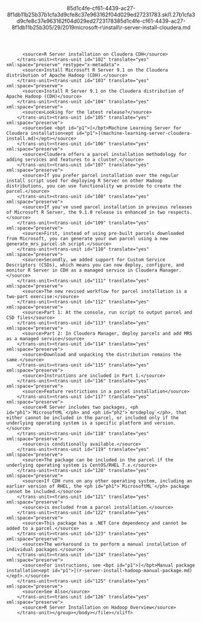<?xml version="1.0"?><xliff version="1.2" xmlns="urn:oasis:names:tc:xliff:document:1.2" xmlns:xsi="http://www.w3.org/2001/XMLSchema-instance" xsi:schemaLocation="urn:oasis:names:tc:xliff:document:1.2 xliff-core-1.2-transitional.xsd"><file datatype="xml" original="r-server-install-cloudera.md" source-language="en-US" target-language="en-US"><header><tool tool-id="mdxliff" tool-name="mdxliff" tool-version="1.0-8ab897d" tool-company="Microsoft" /><xliffext:skl_file_name xmlns:xliffext="urn:microsoft:content:schema:xliffextensions">85d1c4fe-cf61-4439-ac27-8f1db11b25b37b1cfa3d9cfe8c37e963162f04d029ed27231783.skl</xliffext:skl_file_name><xliffext:version xmlns:xliffext="urn:microsoft:content:schema:xliffextensions">1.2</xliffext:version><xliffext:ms.openlocfilehash xmlns:xliffext="urn:microsoft:content:schema:xliffextensions">7b1cfa3d9cfe8c37e963162f04d029ed27231783</xliffext:ms.openlocfilehash><xliffext:ms.sourcegitcommit xmlns:xliffext="urn:microsoft:content:schema:xliffextensions">85d1c4fe-cf61-4439-ac27-8f1db11b25b3</xliffext:ms.sourcegitcommit><xliffext:ms.lasthandoff xmlns:xliffext="urn:microsoft:content:schema:xliffextensions">05/29/2019</xliffext:ms.lasthandoff><xliffext:ms.openlocfilepath xmlns:xliffext="urn:microsoft:content:schema:xliffextensions">microsoft-r\install\r-server-install-cloudera.md</xliffext:ms.openlocfilepath></header><body><group id="content" extype="content"><trans-unit id="101" translate="yes" xml:space="preserve" restype="x-metadata">
          <source>R Server installation on Cloudera CDH</source>
        </trans-unit><trans-unit id="102" translate="yes" xml:space="preserve" restype="x-metadata">
          <source>Install Microsoft R Server 9.1 on the Cloudera distribution of Apache Hadoop (CDH).</source>
        </trans-unit><trans-unit id="103" translate="yes" xml:space="preserve">
          <source>Install R Server 9.1 on the Cloudera distribution of Apache Hadoop (CDH)</source>
        </trans-unit><trans-unit id="104" translate="yes" xml:space="preserve">
          <source>Looking for the latest release?</source>
        </trans-unit><trans-unit id="105" translate="yes" xml:space="preserve">
          <source>See <bpt id="p1">[</bpt>Machine Learning Server for Cloudera installation<ept id="p1">](machine-learning-server-cloudera-install.md)</ept></source>
        </trans-unit><trans-unit id="106" translate="yes" xml:space="preserve">
          <source>Cloudera offers a parcel installation methodology for adding services and features to a cluster.</source>
        </trans-unit><trans-unit id="107" translate="yes" xml:space="preserve">
          <source>If you prefer parcel installation over the regular install script used for deploying R Server on other Hadoop distributions, you can use functionality we provide to create the parcel.</source>
        </trans-unit><trans-unit id="108" translate="yes" xml:space="preserve">
          <source>If you've used parcel installation in previous releases of Microsoft R Server, the 9.1.0 release is enhanced in two respects.</source>
        </trans-unit><trans-unit id="109" translate="yes" xml:space="preserve">
          <source>First, instead of using pre-built parcels downloaded from Microsoft, you can generate your own parcel using a new generate_mrs_parcel.sh script.</source>
        </trans-unit><trans-unit id="110" translate="yes" xml:space="preserve">
          <source>Secondly, we added support for Custom Service Descriptors (CSDs), which means you can now deploy, configure, and monitor R Server in CDH as a managed service in Cloudera Manager.</source>
        </trans-unit><trans-unit id="111" translate="yes" xml:space="preserve">
          <source>The new revised workflow for parcel installation is a two-part exercise:</source>
        </trans-unit><trans-unit id="112" translate="yes" xml:space="preserve">
          <source>Part 1: At the console, run script to output parcel and CSD files</source>
        </trans-unit><trans-unit id="113" translate="yes" xml:space="preserve">
          <source>Part 2: In Cloudera Manager, deploy parcels and add MRS as a managed service</source>
        </trans-unit><trans-unit id="114" translate="yes" xml:space="preserve">
          <source>Download and unpacking the distribution remains the same.</source>
        </trans-unit><trans-unit id="115" translate="yes" xml:space="preserve">
          <source>Instructions are included in Part 1.</source>
        </trans-unit><trans-unit id="116" translate="yes" xml:space="preserve">
          <source>Feature restrictions in a parcel installation</source>
        </trans-unit><trans-unit id="117" translate="yes" xml:space="preserve">
          <source>R Server includes two packages, <ph id="ph1">`MicrosoftML`</ph> and <ph id="ph2">`mrsdeploy`</ph>, that either cannot be included in the parcel, or included only if the underlying operating system is a specific platform and version.</source>
        </trans-unit><trans-unit id="118" translate="yes" xml:space="preserve">
          <source>is conditionally available.</source>
        </trans-unit><trans-unit id="119" translate="yes" xml:space="preserve">
          <source>The package can be included in the parcel if the underlying operating system is CentOS/RHEL 7.x.</source>
        </trans-unit><trans-unit id="120" translate="yes" xml:space="preserve">
          <source>If CDH runs on any other operating system, including an earlier version of RHEL, the <ph id="ph1">`MicrosoftML`</ph> package cannot be included.</source>
        </trans-unit><trans-unit id="121" translate="yes" xml:space="preserve">
          <source>is excluded from a parcel installation.</source>
        </trans-unit><trans-unit id="122" translate="yes" xml:space="preserve">
          <source>This package has a .NET Core dependency and cannot be added to a parcel.</source>
        </trans-unit><trans-unit id="123" translate="yes" xml:space="preserve">
          <source>The workaround is to perform a manual installation of individual packages.</source>
        </trans-unit><trans-unit id="124" translate="yes" xml:space="preserve">
          <source>For instructions, see <bpt id="p1">[</bpt>Manual package installation<ept id="p1">](r-server-install-hadoop-manual-package.md)</ept>.</source>
        </trans-unit><trans-unit id="125" translate="yes" xml:space="preserve">
          <source>See Also</source>
        </trans-unit><trans-unit id="126" translate="yes" xml:space="preserve">
          <source>R Server Installation on Hadoop Overview</source>
        </trans-unit></group></body></file></xliff>